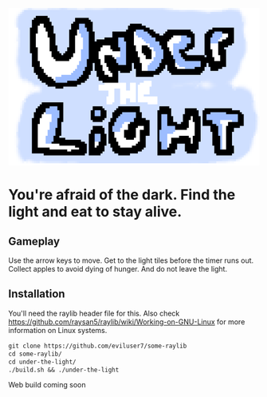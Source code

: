 ![](./resources/logo2.png)
# You're afraid of the dark. Find the light and eat to stay alive.

## Gameplay
Use the arrow keys to move.
Get to the light tiles before the timer runs out.
Collect apples to avoid dying of hunger.
And do not leave the light.

## Installation
You'll need the raylib header file for this.
Also check https://github.com/raysan5/raylib/wiki/Working-on-GNU-Linux for more information on Linux systems.
```
git clone https://github.com/eviluser7/some-raylib
cd some-raylib/
cd under-the-light/
./build.sh && ./under-the-light
```

Web build coming soon
